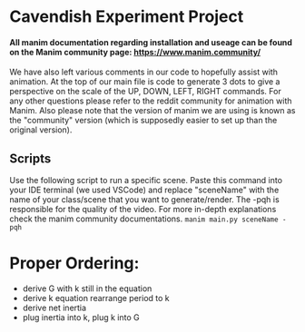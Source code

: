 # Cavendish Experiment Project

#### All manim documentation regarding installation and useage can be found on the Manim community page: https://www.manim.community/ 
We have also left various comments in our code to hopefully assist with animation. At the top of our main file is code to generate 3 dots to give a perspective on the scale of the UP, DOWN, LEFT, RIGHT commands. For any other questions please refer to the reddit community for animation with Manim. Also please note that the version of manim we are using is known as the "community" version (which is supposedly easier to set up than the original version).

## Scripts
Use the following script to run a specific scene. Paste this command into your IDE terminal (we used VSCode) and replace "sceneName" with the name of your class/scene that you want to generate/render. The -pqh is responsible for the quality of the video. For more in-depth explanations check the manim community documentations.
```manim main.py sceneName -pqh```

# Proper Ordering:
- derive G with k still in the equation
- derive k equation rearrange period to k
- derive net inertia
- plug inertia into k, plug k into G 
